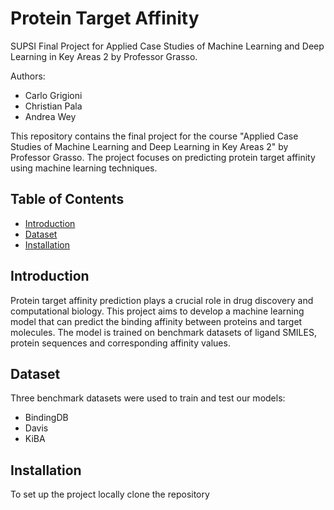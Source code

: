# Protein Target Affinity

SUPSI Final Project for Applied Case Studies of Machine Learning and Deep Learning in Key Areas 2 by Professor Grasso.

Authors:
- Carlo Grigioni
- Christian Pala
- Andrea Wey

This repository contains the final project for the course "Applied Case Studies of Machine Learning and Deep Learning in Key Areas 2" by Professor Grasso. The project focuses on predicting protein target affinity using machine learning techniques.


## Table of Contents
- [Introduction](#introduction)
- [Dataset](#dataset)
- [Installation](#installation)

## Introduction

Protein target affinity prediction plays a crucial role in drug discovery and computational biology. This project aims to develop a machine learning model 
that can predict the binding affinity between proteins and target molecules. 
The model is trained on benchmark datasets of ligand SMILES, protein sequences and corresponding affinity values.

## Dataset
Three benchmark datasets were used to train and test our models:

- BindingDB
- Davis
- KiBA


## Installation

To set up the project locally clone the repository
